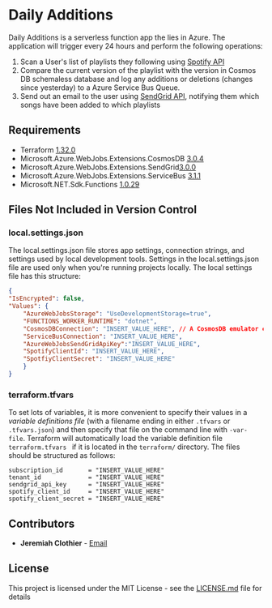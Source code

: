 
# Daily Additions
Daily Additions is a serverless function app the lies in Azure. The application will trigger every 24 hours and perform the following operations:
1) Scan a User's list of playlists they following using [Spotify API]([https://developer.spotify.com/documentation/web-api/](https://developer.spotify.com/documentation/web-api/))
2) Compare the current version of the playlist with the version in Cosmos DB schemaless database and log any additions or deletions (changes since yesterday) to a Azure Service Bus Queue.
3) Send out an email to the user using [SendGrid API]([https://sendgrid.com/docs/API_Reference/api_v3.html](https://sendgrid.com/docs/API_Reference/api_v3.html)), notifying them which songs have been added to which playlists

## Requirements
* Terraform [1.32.0]([https://www.terraform.io/downloads.html](https://www.terraform.io/downloads.html))
* Microsoft.Azure.WebJobs.Extensions.CosmosDB [3.0.4](https://www.nuget.org/packages/Microsoft.Azure.WebJobs.Extensions.CosmosDB/)
* Microsoft.Azure.WebJobs.Extensions.SendGrid[3.0.0](https://www.nuget.org/packages/Microsoft.Azure.WebJobs.Extensions.SendGrid/)
* Microsoft.Azure.WebJobs.Extensions.ServiceBus [3.1.1](https://www.nuget.org/packages/Microsoft.Azure.WebJobs.Extensions.ServiceBus/)
* Microsoft.NET.Sdk.Functions [1.0.29](https://www.nuget.org/packages/Microsoft.NET.Sdk.Functions/)


## Files Not Included in Version Control
### local.settings.json
The local.settings.json file stores app settings, connection strings, and settings used by local development tools. Settings in the local.settings.json file are used only when you're running projects locally. The local settings file has this structure:
```json
{
"IsEncrypted": false,
"Values": {
	"AzureWebJobsStorage": "UseDevelopmentStorage=true",
	"FUNCTIONS_WORKER_RUNTIME": "dotnet",
	"CosmosDBConnection": "INSERT_VALUE_HERE", // A CosmosDB emulator can be used when testing locally
	"ServiceBusConnection": "INSERT_VALUE_HERE",
	"AzureWebJobsSendGridApiKey":"INSERT_VALUE_HERE",
	"SpotifyClientId": "INSERT_VALUE_HERE",
	"SpotfiyClientSecret": "INSERT_VALUE_HERE"
	}
}
```

### terraform.tfvars
To set lots of variables, it is more convenient to specify their values in a  _variable definitions file_  (with a filename ending in either  `.tfvars`  or  `.tfvars.json`) and then specify that file on the command line with  `-var-file`. Terraform will automatically load the variable definition file `terraform.tfvars ` if it is located in the `terraform/` directory. The files should be structured as follows:
```
subscription_id       = "INSERT_VALUE_HERE"
tenant_id             = "INSERT_VALUE_HERE"
sendgrid_api_key      = "INSERT_VALUE_HERE"
spotify_client_id     = "INSERT_VALUE_HERE"
spotify_client_secret = "INSERT_VALUE_HERE"
```

## Contributors

* **Jeremiah Clothier** - [Email](mailto:clothiernamedjeremiah@gmail.com)

## License

This project is licensed under the MIT License - see the [LICENSE.md](LICENSE.md) file for details